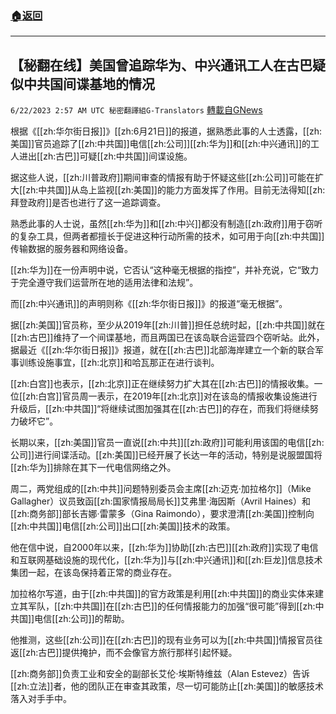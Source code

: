 ###  [:house:返回](README.md)
---


## 【秘翻在线】美国曾追踪华为、中兴通讯工人在古巴疑似中共国间谍基地的情况
`6/22/2023 2:57 AM UTC 秘密翻譯組G-Translators` [轉載自GNews](https://gnews.org/articles/1402701)

根据《[[zh:华尔街日报]]》[[zh:6月21日]]的报道，据熟悉此事的人士透露，[[zh:美国]]官员追踪了[[zh:中共国]]电信[[zh:公司]][[zh:华为]]和[[zh:中兴通讯]]的工人进出[[zh:古巴]]可疑[[zh:中共国]]间谍设施。

据这些人说，[[zh:川普政府]]期间审查的情报有助于怀疑这些[[zh:公司]]可能在扩大[[zh:中共国]]从岛上监视[[zh:美国]]的能力方面发挥了作用。目前无法得知[[zh:拜登政府]]是否也进行了这一追踪调查。

熟悉此事的人士说，虽然[[zh:华为]]和[[zh:中兴]]都没有制造[[zh:政府]]用于窃听的复杂工具，但两者都擅长于促进这种行动所需的技术，如可用于向[[zh:中共国]]传输数据的服务器和网络设备。

[[zh:华为]]在一份声明中说，它否认“这种毫无根据的指控”，并补充说，它“致力于完全遵守我们运营所在地的适用法律和法规”。

而[[zh:中兴通讯]]的声明则称《[[zh:华尔街日报]]》的报道“毫无根据”。

据[[zh:美国]]官员称，至少从2019年[[zh:川普]]担任总统时起，[[zh:中共国]]就在[[zh:古巴]]维持了一个间谍基地，而且两国已在该岛联合运营四个窃听站。此外，据最近《[[zh:华尔街日报]]》报道，就在[[zh:古巴]]北部海岸建立一个新的联合军事训练设施事宜，[[zh:北京]]和哈瓦那正在进行谈判。

[[zh:白宫]]也表示，[[zh:北京]]正在继续努力扩大其在[[zh:古巴]]的情报收集。一位[[zh:白宫]]官员周一表示，在2019年[[zh:北京]]对在该岛的情报收集设施进行升级后，[[zh:中共国]]“将继续试图加强其在[[zh:古巴]]的存在，而我们将继续努力破坏它”。

长期以来，[[zh:美国]]官员一直说[[zh:中共]][[zh:政府]]可能利用该国的电信[[zh:公司]]进行间谍活动。[[zh:美国]]已经开展了长达一年的活动，特别是说服盟国将[[zh:华为]]排除在其下一代电信网络之外。

周二，两党组成的[[zh:中共]]问题特别委员会主席[[zh:迈克·加拉格尔]]（Mike Gallagher）议员致函[[zh:国家情报局局长]]艾弗里·海因斯（Avril Haines）和[[zh:商务部]]部长吉娜·雷蒙多（Gina Raimondo），要求澄清[[zh:美国]]控制向[[zh:中共国]]电信[[zh:公司]]出口[[zh:美国]]技术的政策。

他在信中说，自2000年以来，[[zh:华为]]协助[[zh:古巴]][[zh:政府]]实现了电信和互联网基础设施的现代化，[[zh:华为]]与[[zh:中兴通讯]]和[[zh:巨龙]]信息技术集团一起，在该岛保持着正常的商业存在。

加拉格尔写道，由于[[zh:中共国]]的官方政策是利用[[zh:中共国]]的商业实体来建立其军队，[[zh:中共国]]在[[zh:古巴]]的任何情报能力的加强“很可能”得到[[zh:中共国]]电信[[zh:公司]]的帮助。

他推测，这些[[zh:公司]]在[[zh:古巴]]的现有业务可以为[[zh:中共国]]情报官员往返[[zh:古巴]]提供掩护，而不会像官方旅行那样引起怀疑。

[[zh:商务部]]负责工业和安全的副部长艾伦·埃斯特维兹（Alan Estevez）告诉[[zh:立法]]者，他的团队正在审查其政策，尽一切可能防止[[zh:美国]]的敏感技术落入对手手中。
